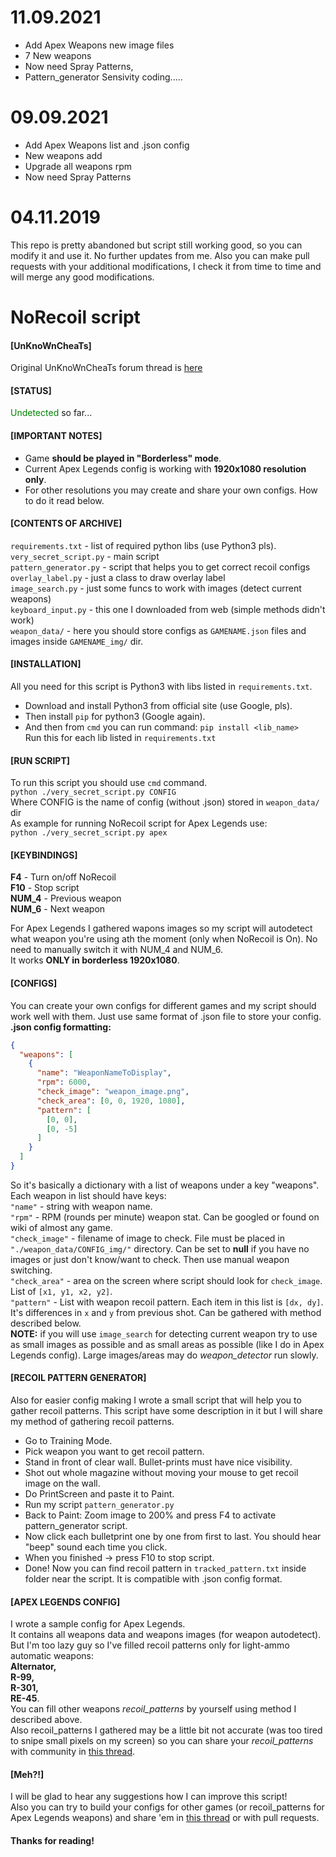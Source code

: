 # 11.09.2021
- Add Apex Weapons new image files
- 7 New weapons
- Now need Spray Patterns,
- Pattern_generator Sensivity coding.....

# 09.09.2021
- Add Apex Weapons list and .json config
- New weapons add
- Upgrade all weapons rpm
- Now need Spray Patterns

# 04.11.2019
This repo is pretty abandoned but script still working good, so you can modify it and use it. No further updates from me.
Also you can make pull requests with your additional modifications, I check it from time to time and will merge any good modifications.

# NoRecoil script
#### [UnKnoWnCheaTs] 
Original UnKnoWnCheaTs forum thread is [here](https://www.unknowncheats.me/forum/apex-legends/322650-python-norecoil-script-configs-game-apex.html)

#### [STATUS] 
<span style="color:green">Undetected</span> so far...

#### [IMPORTANT NOTES]
- Game **should be played in "Borderless" mode**.  
- Current Apex Legends config is working with **1920x1080 resolution only**. 
- For other resolutions you may create and share your own configs. How to do it read below.

#### [CONTENTS OF ARCHIVE]
`requirements.txt` - list of required python libs (use Python3 pls).  
`very_secret_script.py` - main script  
`pattern_generator.py` - script that helps you to get correct recoil configs  
`overlay_label.py` - just a class to draw overlay label  
`image_search.py` - just some funcs to work with images (detect current weapons)  
`keyboard_input.py` - this one I downloaded from web (simple methods didn't work)  
`weapon_data/` - here you should store configs as `GAMENAME.json` files and images inside `GAMENAME_img/` dir.  

#### [INSTALLATION]
All you need for this script is Python3 with libs listed in `requirements.txt`.  
- Download and install Python3 from official site (use Google, pls).  
- Then install `pip` for python3 (Google again).  
- And then from `cmd` you can run command: `pip install <lib_name>`  
Run this for each lib listed in `requirements.txt`  

#### [RUN SCRIPT]
To run this script you should use `cmd` command.  
`python ./very_secret_script.py CONFIG`  
Where CONFIG is the name of config (without .json) stored in `weapon_data/` dir  
As example for running NoRecoil script for Apex Legends use:  
`python ./very_secret_script.py apex`  

#### [KEYBINDINGS]
**F4** - Turn on/off NoRecoil  
**F10** - Stop script  
**NUM_4** - Previous weapon  
**NUM_6** - Next weapon  

For Apex Legends I gathered wapons images so my script will autodetect what weapon you're using ath the moment (only when NoRecoil is On). No need to manually switch it with NUM_4 and NUM_6.  
It works **ONLY in borderless 1920x1080**.

#### [CONFIGS]
You can create your own configs for different games and my script should work well with them. Just use same format of .json file to store your config.  
**.json config formatting:**
```json
{
  "weapons": [
    {
      "name": "WeaponNameToDisplay",
      "rpm": 6000,
      "check_image": "weapon_image.png",
      "check_area": [0, 0, 1920, 1080],
      "pattern": [
        [0, 0],
        [0, -5]
      ]
    }
  ]
}
```
So it's basically a dictionary with a list of weapons under a key "weapons".  
Each weapon in list should have keys:  
`"name"` - string with weapon name.  
`"rpm"` - RPM (rounds per minute) weapon stat. Can be googled or found on wiki of almost any game.  
`"check_image"` - filename of image to check. File must be placed in `"./weapon_data/CONFIG_img/"` directory. Can be set to **null** if you have no images or just don't know/want to check. Then use manual weapon switching.  
`"check_area"` - area on the screen where script should look for `check_image`. List of `[x1, y1, x2, y2]`.  
`"pattern"` - List with weapon recoil pattern. Each item in this list is `[dx, dy]`. It's differences in `x` and `y` from previous shot. Can be gathered with method described below.  
**NOTE:** if you will use `image_search` for detecting current weapon try to use as small images as possible and as small areas as possible (like I do in Apex Legends config). Large images/areas may do *weapon_detector* run slowly.  

#### [RECOIL PATTERN GENERATOR]
Also for easier config making I wrote a small script that will help you to gather recoil patterns. This script have some description in it but I will share my method of gathering recoil patterns.
- Go to Training Mode.
- Pick weapon you want to get recoil pattern.
- Stand in front of clear wall. Bullet-prints must have nice visibility.
- Shot out whole magazine without moving your mouse to get recoil image on the wall.
- Do PrintScreen and paste it to Paint.
- Run my script `pattern_generator.py`
- Back to Paint: Zoom image to 200% and press F4 to activate pattern_generator script.
- Now click each bulletprint one by one from first to last. You should hear "beep" sound each time you click.
- When you finished -> press F10 to stop script.
- Done! Now you can find recoil pattern in `tracked_pattern.txt` inside folder near the script. It is compatible with .json config format.

#### [APEX LEGENDS CONFIG]
I wrote a sample config for Apex Legends.  
It contains all weapons data and weapons images (for weapon autodetect). But I'm too lazy guy so I've filled recoil patterns only for light-ammo automatic weapons:  
**Alternator,**  
**R-99,**  
**R-301,**  
**RE-45**.  
You can fill other weapons *recoil_patterns* by yourself using method I described above.  
Also recoil_patterns I gathered may be a little bit not accurate (was too tired to snipe small pixels on my screen) so you can share your *recoil_patterns* with community in [this thread](https://www.unknowncheats.me/forum/apex-legends/322650-python-norecoil-script-configs-game-apex.html).  

#### [Meh?!]
I will be glad to hear any suggestions how I can improve this script!  
Also you can try to build your configs for other games (or recoil_patterns for Apex Legends weapons) and share 'em in [this thread](https://www.unknowncheats.me/forum/apex-legends/322650-python-norecoil-script-configs-game-apex.html) or with pull requests.  

#### Thanks for reading!
